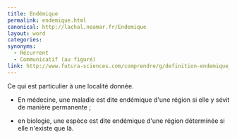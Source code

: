 ```yaml
---
title: Endémique
permalink: endemique.html
canonical: http://lachal.neamar.fr/Endemique
layout: word
categories:
synonyms:
  - Récurrent
  - Communicatif (au figuré)
link: http://www.futura-sciences.com/comprendre/g/definition-endemique_2258.php
---
```


Ce qui est particulier à une localité donnée.


* En médecine, une maladie est dite endémique d'une région si elle y sévit de manière permanente ;

* en biologie, une espèce est dite endémique d'une région déterminée si elle n'existe que là.

